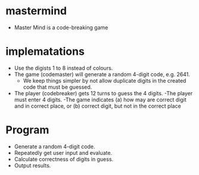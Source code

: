 # mastermind
* Master Mind is a code-breaking game

# implematations

* Use the digists 1 to 8 instead of colours.
* The game (codemaster) will generate a random 4-digit code, e.g. 2641.
    - We keep things simpler by not allow duplicate digits in the created code that must be guessed.
* The player (codebreaker) gets 12 turns to guess the 4 digits.
    -The player must enter 4 digits.
    -The game indicates (a) how may are correct digit and in correct place, or (b) correct digit, but not in the correct place

# Program

* Generate a random 4-digit code.
* Repeatedly get user input and evaluate.
* Calculate correctness of digits in guess.
* Output results.
